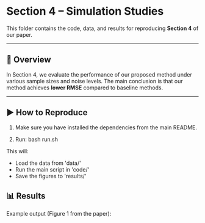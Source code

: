 
# Section 4 – Simulation Studies

This folder contains the code, data, and results for reproducing **Section 4** of our paper.

---

## 📄 Overview
In Section 4, we evaluate the performance of our proposed method under various sample sizes and noise levels.
The main conclusion is that our method achieves **lower RMSE** compared to baseline methods.

---

## ▶️ How to Reproduce
1. Make sure you have installed the dependencies from the main README.
   
2. Run:
bash run.sh

This will:
- Load the data from 'data/'
- Run the main script in 'code/'
- Save the figures to 'results/'

## 📊 Results
Example output (Figure 1 from the paper):

